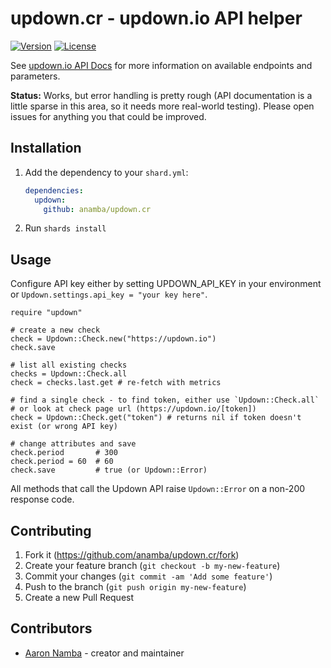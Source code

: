 # updown.cr - updown.io API helper

[![Version](https://img.shields.io/github/tag/anamba/updown.cr.svg?maxAge=360)](https://github.com/anamba/updown.cr/releases/latest)
[![License](https://img.shields.io/github/license/anamba/updown.cr.svg)](https://github.com/anamba/updown.cr/blob/master/LICENSE)
<!-- [![Build Status](https://travis-ci.org/anamba/updown.cr.svg?branch=master)](https://travis-ci.org/anamba/updown.cr) -->

See [updown.io API Docs](https://updown.io/api) for more information on available endpoints and parameters.

**Status:** Works, but error handling is pretty rough (API documentation is a little sparse in this area, so it needs more real-world testing). Please open issues for anything you that could be improved.

## Installation

1.  Add the dependency to your `shard.yml`:

    ```yaml
    dependencies:
      updown:
        github: anamba/updown.cr
    ```

2.  Run `shards install`

## Usage

Configure API key either by setting UPDOWN_API_KEY in your environment or `Updown.settings.api_key = "your key here"`.

```crystal
require "updown"

# create a new check
check = Updown::Check.new("https://updown.io")
check.save

# list all existing checks
checks = Updown::Check.all
check = checks.last.get # re-fetch with metrics

# find a single check - to find token, either use `Updown::Check.all`
# or look at check page url (https://updown.io/[token])
check = Updown::Check.get("token") # returns nil if token doesn't exist (or wrong API key)

# change attributes and save
check.period       # 300
check.period = 60  # 60
check.save         # true (or Updown::Error)
```

All methods that call the Updown API raise `Updown::Error` on a non-200 response code.

## Contributing

1.  Fork it (<https://github.com/anamba/updown.cr/fork>)
2.  Create your feature branch (`git checkout -b my-new-feature`)
3.  Commit your changes (`git commit -am 'Add some feature'`)
4.  Push to the branch (`git push origin my-new-feature`)
5.  Create a new Pull Request

## Contributors

-   [Aaron Namba](https://github.com/anamba) - creator and maintainer
